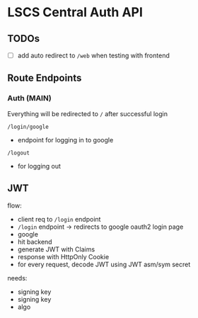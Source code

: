 # LSCS Central Auth API

## TODOs

- [ ] add auto redirect to `/web` when testing with frontend 

## Route Endpoints

### Auth (MAIN)

Everything will be redirected to `/` after successful login

`/login/google`
- endpoint for logging in to google

`/logout`
- for logging out


## JWT

flow:
- client req to `/login` endpoint
-  `/login` endpoint -> redirects to google oauth2 login page
-  google
- hit backend
- generate JWT with Claims
-  response with HttpOnly Cookie
-  for every request, decode JWT using JWT asm/sym secret

needs:
- signing key
- signing key
- algo
